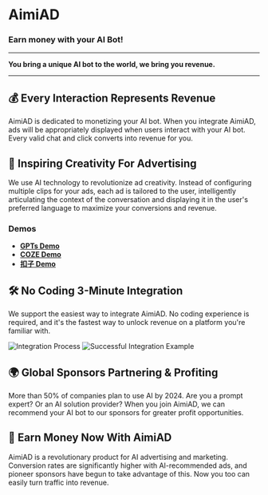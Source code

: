 # AimiAD
### **Earn money with your AI Bot!**

---

**You bring a unique AI bot to the world, we bring you revenue.**

---

## 💰 Every Interaction Represents Revenue

AimiAD is dedicated to monetizing your AI bot. When you integrate AimiAD, ads will be appropriately displayed when users interact with your AI bot. Every valid chat and click converts into revenue for you.

## 🚀 Inspiring Creativity For Advertising

We use AI technology to revolutionize ad creativity. Instead of configuring multiple clips for your ads, each ad is tailored to the user, intelligently articulating the context of the conversation and displaying it in the user's preferred language to maximize your conversions and revenue.

### Demos
- [**GPTs Demo**](https://chatgpt.com/g/g-0ehEHM5DV-aimiad)
- [**COZE Demo**](https://www.coze.com/store/bot/7377726879895420944)
- [**扣子 Demo**](https://www.coze.cn/store/bot/7377731843375988774)

## 🛠️ No Coding 3-Minute Integration

We support the easiest way to integrate AimiAD. No coding experience is required, and it's the fastest way to unlock revenue on a platform you're familiar with.

![Integration Process](https://custom-images.strikinglycdn.com/res/hrscywv4p/image/upload/c_limit,fl_lossy,h_9000,w_1200,f_auto,q_auto/11823126/920394_994491.png)
![Successful Integration Example](https://custom-images.strikinglycdn.com/res/hrscywv4p/image/upload/c_limit,fl_lossy,h_9000,w_1200,f_auto,q_auto/11823126/125333_707408.png)

## 🌍 Global Sponsors Partnering & Profiting

More than 50% of companies plan to use AI by 2024. Are you a prompt expert? Or an AI solution provider? When you join AimiAD, we can recommend your AI bot to our sponsors for greater profit opportunities.

## 🌟 Earn Money Now With AimiAD

AimiAD is a revolutionary product for AI advertising and marketing. Conversion rates are significantly higher with AI-recommended ads, and pioneer sponsors have begun to take advantage of this. Now you too can easily turn traffic into revenue.
